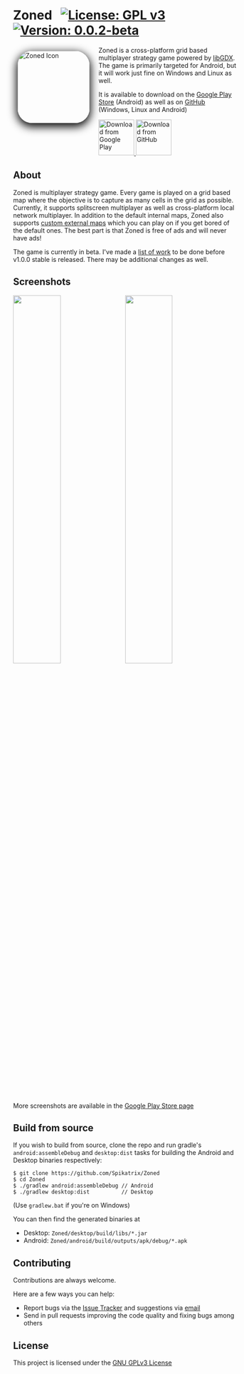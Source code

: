 # Zoned &nbsp; [![License: GPL v3](https://img.shields.io/badge/License-GPL%20v3-blue.svg)](https://www.gnu.org/licenses/gpl-3.0) [![Version: 0.0.2-beta](https://img.shields.io/badge/version-0.0.2--beta-orange)](https://github.com/Spikatrix/Zoned/releases/tag/v0.0.2-beta)

<img src="https://i.stack.imgur.com/cunrq.png" alt="Zoned Icon" align="left" style="margin: 10px 20px 10px 10px; border-radius: 20%; box-shadow: 0 6px 20px 2px black" height="162px">

Zoned is a cross-platform grid based multiplayer strategy game powered by [libGDX][libGDX]. The game is primarily targeted for Android, but it will work just fine on Windows and Linux as well.

It is available to download on the [Google Play Store][play_store_page] (Android) as well as on [GitHub][github_release_page] (Windows, Linux and Android)

<p>
	<a href="https://play.google.com/store/apps/details?id=com.cg.zoned">
		<img src="https://play.google.com/intl/en_us/badges/images/generic/en_badge_web_generic.png" alt="Download from Google Play" height="80px">
	</a>
	<a href="https://github.com/Spikatrix/Zoned/releases">
		<img src="https://i.stack.imgur.com/S4MQt.png" alt="Download from GitHub" height="80px">
	</a>
</p>

## About

Zoned is multiplayer strategy game. Every game is played on a grid based map where the objective is to capture as many cells in the grid as possible. Currently, it supports splitscreen multiplayer as well as cross-platform local network multiplayer. In addition to the default internal maps, Zoned also supports [custom external maps][custom_external_map_wiki] which you can play on if you get bored of the default ones. The best part is that Zoned is free of ads and will never have ads!

The game is currently in beta. I've made a [list of work][beta_work] to be done before v1.0.0 stable is released. There may be additional changes as well.

## Screenshots

<img src="https://lh3.googleusercontent.com/SKRnPCRlO8k8-Ks8A22rI3spRsJ6G-r73kZOgUGrbOsBG04esMiOnRtzvRhyK1rRWA=w720-h310-rw" width="46%"> &nbsp; &nbsp;
<img src="https://lh3.googleusercontent.com/6uD4h1HkZLwxhmt2gtZnRiCTLW-QVmF-F9XsVK9HHCy5GUbRpvJm8aLKLNTlnlnok3Bw=w720-h310-rw" width="46%"> &nbsp; &nbsp;

More screenshots are available in the [Google Play Store page][play_store_page]

## Build from source

If you wish to build from source, clone the repo and run gradle's `android:assembleDebug` and `desktop:dist` tasks for building the Android and Desktop binaries respectively:

    $ git clone https://github.com/Spikatrix/Zoned
    $ cd Zoned
    $ ./gradlew android:assembleDebug // Android
    $ ./gradlew desktop:dist          // Desktop

(Use `gradlew.bat` if you're on Windows)

You can then find the generated binaries at
 - Desktop: `Zoned/desktop/build/libs/*.jar`
 - Android: `Zoned/android/build/outputs/apk/debug/*.apk`

## Contributing

Contributions are always welcome.

Here are a few ways you can help:
 * Report bugs via the [Issue Tracker][issue_tracker] and suggestions via [email][email_feedback]
 * Send in pull requests improving the code quality and fixing bugs among others

## License

This project is licensed under the [GNU GPLv3 License][project_license]

<!-- Link references -->
[libGDX]: https://github.com/libgdx/libgdx
[play_store_page]: https://play.google.com/store/apps/details?id=com.cg.zoned
[github_release_page]: https://github.com/Spikatrix/Zoned/releases
[beta_work]: https://github.com/Spikatrix/Zoned/projects/1
[issue_tracker]: https://github.com/Spikatrix/Zoned/issues
[email_feedback]: mailto:cg.devworks@gmail.com?subject=Zoned+Feedback&body=Your+feedback+here
[custom_external_map_wiki]: https://github.com/Spikatrix/Zoned/wiki/Custom-External-Maps
[project_license]: https://github.com/Spikatrix/Zoned/blob/master/LICENSE
